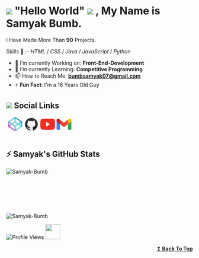 <!-- Created/Designed By Samyak Bumb -->
# <img src="https://media.giphy.com/media/hvRJCLFzcasrR4ia7z/giphy.gif" width="40px">  "Hello World" <img src="https://github.com/TheDudeThatCode/TheDudeThatCode/blob/master/Assets/Earth.gif" width="24px"> , **My Name is Samyak Bumb**.
I Have Made More Than **90** Projects.

Skills 🧐 :- *HTML* / *CSS* / *Java* / *JavaScript* / *Python*
- 🔭 I’m currently Working on: **Front-End-Development**
- 🌱 I’m currently Learning: **Competitive Programming**
- 📫 How to Reach Me: **bumbsamyak07@gmail.com**
- ⚡ **Fun Fact**: I'm a 16 Years Old Guy
<!--  Links -->
## <img src="https://raw.githubusercontent.com/innng/innng/master/assets/kyubey.gif" width="60px"> Social Links
 <a href="https://codepen.io/samyakbumb" alt="Samyak's CodePen"><img align="center" src="icons/codepen.png" alt="Samyak Bumb" height="39" width="48"></a><a href="https://github.com/samyak-bumb" target="_blank"><img align="center" src="icons/github.png" alt="Samyak's GitHub" height="40" width="40"></a> <a href="https://www.youtube.com/channel/UCGqzvmHqhbxvWt5vqstc6CA" target="_blank"><img align="center" src="icons/youtube.png" alt="Samyak's YouTube Channel" height="30" width="40"></a> <a href="mailto:bumbsamyak07@gmai.com"><img align="center" src="icons/gmail.png" height="30" width="40"></a><br><br>

## :zap: Samyak's GitHub Stats
<!-- Samyak's Langauge Used -->
<td style="border: none !important;"><span><img align="left" src="https://github-readme-stats.vercel.app/api/top-langs?username=Samyak-Bumb&count_private=true&show_icons=true&locale=en&layout=compact&theme=radical" alt="Samyak-Bumb"></span></td>
 <br><br><br><br><br><br><br>
 
<!-- Samyak's GitHub Stats -->
<td style="border: none !important;"><span><img align="center" src="https://github-readme-stats.vercel.app/api?username=Samyak-Bumb&show_icons=true&locale=en&theme=radical" alt="Samyak-Bumb"></span></td>

<!-- Profile Views + Emoji -->

  ![Profile Views](https://gpvc.arturio.dev/Samyak-Bumb) <img src="https://emojis.slackmojis.com/emojis/images/1531849430/4246/blob-sunglasses.gif?1531849430" height="40" width="40">

  <div align="right">
  <b>
     <a href="#"Hello World"">↥ Back To Top</a>
  </b>
  </div>
